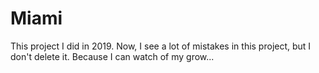 # Miami

This project I did in 2019. 
Now, I see a lot of mistakes in this project, but I don't delete it. 
Because I can watch of my grow...
